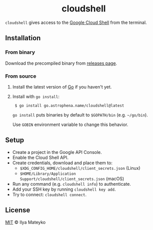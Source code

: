 <div align="center">
  <h1>cloudshell</h1>
</div>

`cloudshell` gives access to the [Google Cloud Shell] from the terminal.

## Installation

### From binary

Download the precompiled binary from [releases page].

### From source

1. Install the latest version of [Go] if you haven't yet.

2. Install with `go install`:

        $ go install go.astrophena.name/cloudshell@latest

   `go install` puts binaries by default to `$GOPATH/bin` (e.g.
   `~/go/bin`).

   Use `GOBIN` environment variable to change this behavior.

## Setup

* Create a project in the Google API Console.
* Enable the Cloud Shell API.
* Create credentials, download and place them to:
  * `$XDG_CONFIG_HOME/cloudshell/client_secrets.json` (Linux)
  * `$HOME/Library/Application Support/cloudshell/client_secrets.json` (macOS)
* Run any command (e.g. `cloudshell info`) to authenticate.
* Add your SSH key by running `cloudshell key add`.
* Try to connect: `cloudshell connect`.

## License

[MIT](LICENSE.md) © Ilya Mateyko

[Google Cloud Shell]: https://cloud.google.com/shell/
[releases page]: https://github.com/astrophena/cloudshell/releases
[Go]: https://golang.org/dl
